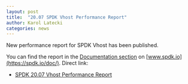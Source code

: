 ```yaml
---
layout: post
title:  "20.07 SPDK Vhost Performance Report"
author: Karol Latecki
categories: news
---
```


New performance report for SPDK Vhost has been published.

You can find the report in the [Documentation section](https://spdk.io/doc/) on [www.spdk.io](https://spdk.io/doc/).
Direct link:

- [SPDK 20.07 Vhost Performance Report](https://ci.spdk.io/download/performance-reports/SPDK_vhost_perf_report_2007.pdf)
